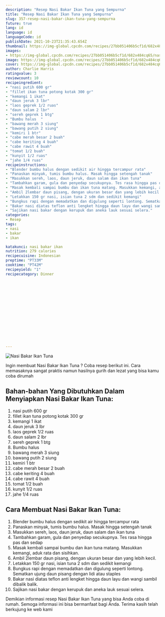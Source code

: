 ```yaml
---
description: "Resep Nasi Bakar Ikan Tuna yang Sempurna"
title: "Resep Nasi Bakar Ikan Tuna yang Sempurna"
slug: 357-resep-nasi-bakar-ikan-tuna-yang-sempurna
future: true
lang: id
language: id
languageCode: id
publishDate: 2021-10-23T21:35:43.654Z 
thumbnail: https://img-global.cpcdn.com/recipes/27bb051406b5cf1d/682x484cq65/nasi-bakar-ikan-tuna-foto-resep-utama.png
images:
- https://img-global.cpcdn.com/recipes/27bb051406b5cf1d/682x484cq65/nasi-bakar-ikan-tuna-foto-resep-utama.png
image: https://img-global.cpcdn.com/recipes/27bb051406b5cf1d/682x484cq65/nasi-bakar-ikan-tuna-foto-resep-utama.png
cover: https://img-global.cpcdn.com/recipes/27bb051406b5cf1d/682x484cq65/nasi-bakar-ikan-tuna-foto-resep-utama.png
author: Charlie Harris
ratingvalue: 3
reviewcount: 10
recipeingredient:
- "nasi putih 600 gr"
- "fillet ikan tuna potong kotak 300 gr"
- "kemangi 1 ikat"
- "daun jeruk 3 lbr"
- "laos geprek 1/2 ruas"
- "daun salam 2 lbr"
- "sereh geprek 1 btg"
- "Bumbu halus  "
- "bawang merah 3 siung"
- "bawang putih 2 siung"
- "kemiri 1 btr"
- "cabe merah besar 2 buah"
- "cabe keriting 4 buah"
- "cabe rawit 4 buah"
- "tomat 1/2 buah"
- "kunyit 1/2 ruas"
- "jahe 1/4 ruas"
recipeinstructions:
- "Blender bumbu halus dengan sedikit air hingga tercampur rata"
- "Panaskan minyak, tumis bumbu halus. Masak hingga setengah tanak"
- "Masukkan sereh, laos, daun jeruk, daun salam dan ikan tuna"
- "Tambahkan garam, gula dan penyedap secukupnya. Tes rasa hingga pas dan sedap"
- "Masak kembali sampai bumbu dan ikan tuna matang. Masukkan kemangi, aduk rata dan sisihkan."
- "Ambil 2lembar daun pisang, dengan ukuran besar dan yang lebih kecil."
- "Letakkan 150 gr nasi, isian tuna 2 sdm dan sedikit kemangi"
- "Bungkus rapi dengan memadatkan dan digulung seperti lontong. Sematkan ujung daun pisang dengan lidi atau staples"
- "Bakar nasi diatas teflon anti lengket hingga daun layu dan wangi sambil dibalik balik."
- "Sajikan nasi bakar dengan kerupuk dan aneka lauk sesuai selera."
categories:
- Resep
tags:
- nasi
- bakar
- ikan

katakunci: nasi bakar ikan 
nutrition: 279 calories
recipecuisine: Indonesian
preptime: "PT33M"
cooktime: "PT42M"
recipeyield: "1"
recipecategory: Dinner


     
    
    
    
    
    
    
    
    
    
    
      
    
---
```



![Nasi Bakar Ikan Tuna](https://img-global.cpcdn.com/recipes/27bb051406b5cf1d/682x484cq65/nasi-bakar-ikan-tuna-foto-resep-utama.png)

Ingin membuat Nasi Bakar Ikan Tuna ? Coba resep berikut ini. Cara memasaknya sangat praktis namun hasilnya gurih dan lezat yang bisa kamu coba dirumah

<!--inarticleads1-->

## Bahan-bahan Yang Dibutuhkan Dalam Menyiapkan Nasi Bakar Ikan Tuna:

1. nasi putih 600 gr
1. fillet ikan tuna potong kotak 300 gr
1. kemangi 1 ikat
1. daun jeruk 3 lbr
1. laos geprek 1/2 ruas
1. daun salam 2 lbr
1. sereh geprek 1 btg
1. Bumbu halus  
1. bawang merah 3 siung
1. bawang putih 2 siung
1. kemiri 1 btr
1. cabe merah besar 2 buah
1. cabe keriting 4 buah
1. cabe rawit 4 buah
1. tomat 1/2 buah
1. kunyit 1/2 ruas
1. jahe 1/4 ruas



<!--inarticleads2-->

## Cara Membuat Nasi Bakar Ikan Tuna:

1. Blender bumbu halus dengan sedikit air hingga tercampur rata
1. Panaskan minyak, tumis bumbu halus. Masak hingga setengah tanak
1. Masukkan sereh, laos, daun jeruk, daun salam dan ikan tuna
1. Tambahkan garam, gula dan penyedap secukupnya. Tes rasa hingga pas dan sedap
1. Masak kembali sampai bumbu dan ikan tuna matang. Masukkan kemangi, aduk rata dan sisihkan.
1. Ambil 2lembar daun pisang, dengan ukuran besar dan yang lebih kecil.
1. Letakkan 150 gr nasi, isian tuna 2 sdm dan sedikit kemangi
1. Bungkus rapi dengan memadatkan dan digulung seperti lontong. Sematkan ujung daun pisang dengan lidi atau staples
1. Bakar nasi diatas teflon anti lengket hingga daun layu dan wangi sambil dibalik balik.
1. Sajikan nasi bakar dengan kerupuk dan aneka lauk sesuai selera.




Demikian informasi  resep Nasi Bakar Ikan Tuna   yang bisa Anda coba di rumah. Semoga informasi ini bisa bermanfaat bagi Anda. Terima kasih telah berkujung ke web kami
